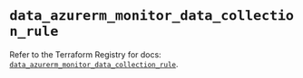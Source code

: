 # `data_azurerm_monitor_data_collection_rule`

Refer to the Terraform Registry for docs: [`data_azurerm_monitor_data_collection_rule`](https://registry.terraform.io/providers/hashicorp/azurerm/4.44.0/docs/data-sources/monitor_data_collection_rule).
